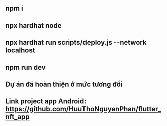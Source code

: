 ## npm i
## npx hardhat node
## npx hardhat run scripts/deploy.js --network localhost
## npm run dev
## Dự án đã hoàn thiện ở mức tương đối
## Link project app Android: https://github.com/HuuThoNguyenPhan/flutter_nft_app
